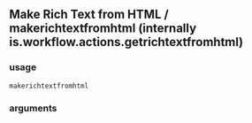 
## Make Rich Text from HTML / makerichtextfromhtml (internally is.workflow.actions.getrichtextfromhtml)


### usage
`makerichtextfromhtml `

### arguments

